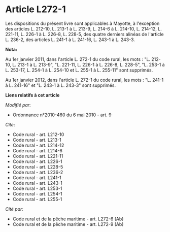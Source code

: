 # Article L272-1

Les dispositions du présent livre sont applicables à Mayotte, à l'exception des articles L. 212-10, L. 213-1 à L. 213-9, 
L. 214-6 à L. 214-10, L. 214-12, L. 221-11, L. 226-1 à L. 226-8, L. 228-5, des quatre derniers alinéas de l'article L. 236-2,
des articles L. 241-1 à L. 241-16,  L. 243-1 à L. 243-3.

**Nota:**

Au 1er janvier 2011, dans l'article L. 272-1 du code rural, les mots : "L. 212-10, L. 213-1 à L. 213-9", "L. 221-11, L. 226-1
à L. 226-8, L. 228-5", "L. 253-1 à L. 253-17, L. 254-1 à L. 254-10 et L. 255-1 à L. 255-11" sont supprimés. 

Au 1er janvier 2012, dans l'article L. 272-1 du code rural, les mots : "L. 241-1 à L. 241-16" et "L. 243-1 à L. 243-3" sont
supprimés.

**Liens relatifs à cet article**

_Modifié par_:

  - Ordonnance n°2010-460 du 6 mai 2010 - art. 9

_Cite_:

  - Code rural - art. L212-10
  - Code rural - art. L213-1
  - Code rural - art. L214-12
  - Code rural - art. L214-6
  - Code rural - art. L221-11
  - Code rural - art. L226-1
  - Code rural - art. L228-5
  - Code rural - art. L236-2
  - Code rural - art. L241-1
  - Code rural - art. L243-1
  - Code rural - art. L253-1
  - Code rural - art. L254-1
  - Code rural - art. L255-1

_Cité par_:

  - Code rural et de la pêche maritime - art. L272-6 (Ab)
  - Code rural et de la pêche maritime - art. L272-9 (Ab)
